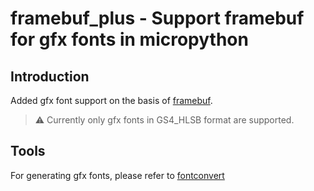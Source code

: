 # framebuf_plus - Support framebuf for gfx fonts in micropython

## Introduction

Added gfx font support on the basis of [framebuf](https://docs.micropython.org/en/latest/library/framebuf.html).

> :warning: Currently only gfx fonts in GS4_HLSB format are supported.

## Tools

For generating gfx fonts, please refer to [fontconvert](tools/README.md)
